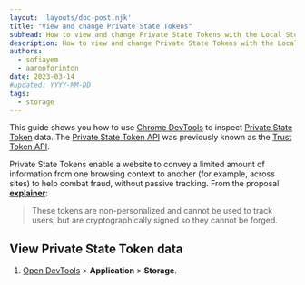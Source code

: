 ```yaml
---
layout: 'layouts/doc-post.njk'
title: "View and change Private State Tokens"
subhead: How to view and change Private State Tokens with the Local Storage pane.
description: How to view and change Private State Tokens with the Local Storage pane.
authors:
  - sofiayem
  - aaronforinton
date: 2023-03-14
#updated: YYYY-MM-DD
tags:
  - storage
---
```


This guide shows you how to use [Chrome DevTools](/docs/devtools/) to inspect [Private State Token](/docs/privacy-sandbox/trust-tokens/)
data. The [Private State Token API](https://wicg.github.io/trust-token-api/) was previously known as the [Trust Token API](/blog/rename-trust-tokens/).

Private State Tokens enable a website to convey a limited amount of information from one browsing context to another
(for example, across sites) to help combat fraud, without passive tracking. From the proposal [**explainer**](https://github.com/WICG/trust-token-api#overview):

<blockquote>
<p>These
tokens are non-personalized and cannot be used to track users, but are
cryptographically signed so they cannot be forged.</p>
</blockquote>

## View Private State Token data

1. [Open DevTools](/docs/devtools/open/) > **Application** > **Storage**.
